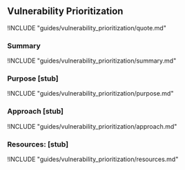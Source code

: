 ## Vulnerability Prioritization

!INCLUDE "guides/vulnerability_prioritization/quote.md"

### Summary

!INCLUDE "guides/vulnerability_prioritization/summary.md"

### Purpose [stub]

!INCLUDE "guides/vulnerability_prioritization/purpose.md"

### Approach [stub]

!INCLUDE "guides/vulnerability_prioritization/approach.md"

### Resources: [stub]

!INCLUDE "guides/vulnerability_prioritization/resources.md"
